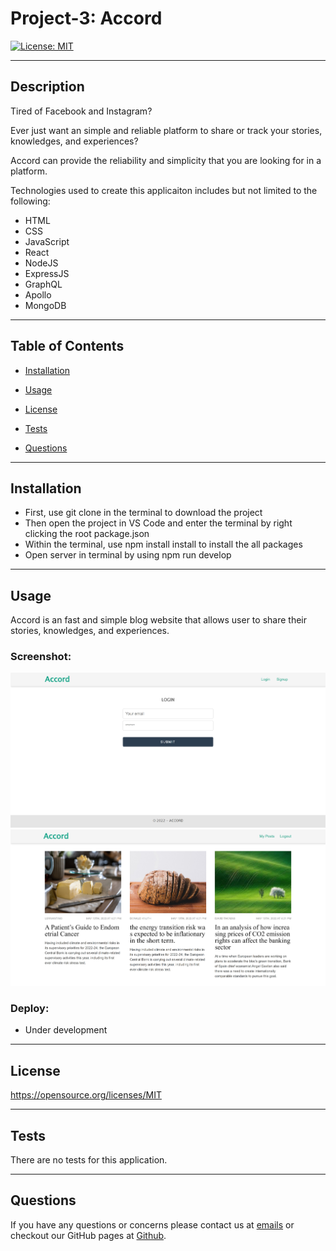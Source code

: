 # Project-3: Accord

[![License: MIT](https://img.shields.io/badge/License-MIT-yellow.svg)](https://opensource.org/licenses/MIT)

---

## Description

Tired of Facebook and Instagram? 

Ever just want an simple and reliable platform to share or track your stories, knowledges, and experiences?

Accord can provide the reliability and simplicity that you are looking for in a platform.

Technologies used to create this applicaiton includes but not limited to the following:
- HTML
- CSS
- JavaScript
- React
- NodeJS
- ExpressJS
- GraphQL
- Apollo
- MongoDB

---

## Table of Contents

- [Installation](##Installation)

- [Usage](##Usage)

- [License](##License)

- [Tests](##Tests)

- [Questions](##Questions)

---

## Installation

- First, use git clone in the terminal to download the project
- Then open the project in VS Code and enter the terminal by right clicking the root package.json
- Within the terminal, use npm install install to install the all packages
- Open server in terminal by using npm run develop

---

## Usage

Accord is an fast and simple blog website that allows user to share their stories, knowledges, and experiences.


### Screenshot:

![Screenshot](/client/src/assets/images/ScreenShot1.png)
![Screenshot](/client/src/assets/images/ScreenShot2.png)


### Deploy:

- Under development 

---

## License

https://opensource.org/licenses/MIT

---

## Tests

There are no tests for this application.

---

## Questions

If you have any questions or concerns please contact us at [emails](#) or checkout our GitHub pages at [Github](#).
